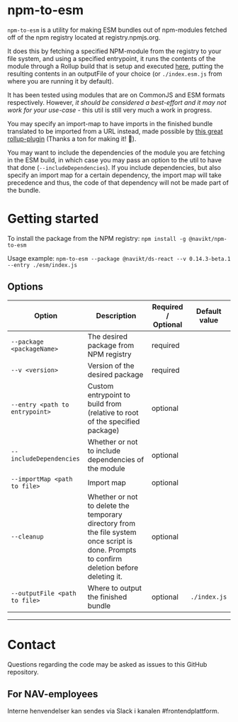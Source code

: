 # npm-to-esm

`npm-to-esm` is a utility for making ESM bundles out of npm-modules fetched off of the npm registry located at registry.npmjs.org.

It does this by fetching a specified NPM-module from the registry to your file system, and using a specified entrypoint, it runs the contents of the module through a Rollup build that is setup and executed [here](https://github.com/navikt/npm-to-esm), putting the resulting contents in an outputFile of your choice (or `./index.esm.js` from where you are running it by default). 

It has been tested using modules that are on CommonJS and ESM formats respectively. However, _it should be considered a best-effort and it may not work for your use-case_ - this util is still very much a work in progress.

You may specify an import-map to have imports in the finished bundle translated to be imported from a URL instead, made possible by [this great rollup-plugin](https://www.npmjs.com/package/@eik/rollup-plugin) (Thanks a ton for making it! :pray:).

You may want to include the dependencies of the module you are fetching in the ESM build, in which case you may pass an option to the util to have that done (`--includeDependencies`). If you include dependencies, but also specify an import map for a certain dependency, the import map will take precedence and thus, the code of that dependency will not be made part of the bundle.

# Getting started

To install the package from the NPM registry:
`npm install -g @navikt/npm-to-esm`

Usage example:
`npm-to-esm --package @navikt/ds-react --v 0.14.3-beta.1 --entry ./esm/index.js`

## Options

| Option | Description | Required / Optional | Default value |
| --- | --- | --- | --- |
| `--package <packageName>` | The desired package from NPM registry | required | |
| `--v <version>` | Version of the desired package | required | |
| `--entry <path to entrypoint>` | Custom entrypoint to build from (relative to root of the specified package) | optional | |
| `--includeDependencies` | Whether or not to include dependencies of the module | optional | |
| `--importMap <path to file>` | Import map | optional | |
| `--cleanup` | Whether or not to delete the temporary directory from the file system once script is done. Prompts to confirm deletion before deleting it. | optional | |
| `--outputFile <path to file>` | Where to output the finished bundle | optional | `./index.js` |

---

# Contact

Questions regarding the code may be asked as issues to this GitHub repository.

## For NAV-employees

Interne henvendelser kan sendes via Slack i kanalen #frontendplattform.